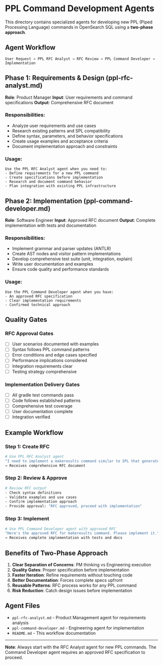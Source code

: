 # PPL Command Development Agents

This directory contains specialized agents for developing new PPL (Piped Processing Language) commands in OpenSearch SQL using a **two-phase approach**.

## Agent Workflow

```
User Request → PPL RFC Analyst → RFC Review → PPL Command Developer → Implementation
```

## Phase 1: Requirements & Design (ppl-rfc-analyst.md)

**Role**: Product Manager
**Input**: User requirements and command specifications
**Output**: Comprehensive RFC document

### Responsibilities:
- Analyze user requirements and use cases
- Research existing patterns and SPL compatibility
- Define syntax, parameters, and behavior specifications
- Create usage examples and acceptance criteria
- Document implementation approach and constraints

### Usage:
```
Use the PPL RFC Analyst agent when you need to:
- Define requirements for a new PPL command
- Create specifications before implementation
- Research and document command behavior
- Plan integration with existing PPL infrastructure
```

## Phase 2: Implementation (ppl-command-developer.md)

**Role**: Software Engineer
**Input**: Approved RFC document
**Output**: Complete implementation with tests and documentation

### Responsibilities:
- Implement grammar and parser updates (ANTLR)
- Create AST nodes and visitor pattern implementations
- Develop comprehensive test suite (unit, integration, explain)
- Write user documentation and examples
- Ensure code quality and performance standards

### Usage:
```
Use the PPL Command Developer agent when you have:
- An approved RFC specification
- Clear implementation requirements
- Confirmed technical approach
```

## Quality Gates

### RFC Approval Gates
- [ ] User scenarios documented with examples
- [ ] Syntax follows PPL command patterns
- [ ] Error conditions and edge cases specified
- [ ] Performance implications considered
- [ ] Integration requirements clear
- [ ] Testing strategy comprehensive

### Implementation Delivery Gates
- [ ] All gradle test commands pass
- [ ] Code follows established patterns
- [ ] Comprehensive test coverage
- [ ] User documentation complete
- [ ] Integration verified

## Example Workflow

### Step 1: Create RFC
```bash
# Use PPL RFC Analyst agent
"I need to implement a makeresults command similar to SPL that generates synthetic data for testing"
→ Receives comprehensive RFC document
```

### Step 2: Review & Approve
```bash
# Review RFC output
- Check syntax definitions
- Validate examples and use cases
- Confirm implementation approach
- Provide approval: "RFC approved, proceed with implementation"
```

### Step 3: Implement
```bash
# Use PPL Command Developer agent with approved RFC
"Here's the approved RFC for makeresults command. Please implement it."
→ Receives complete implementation with tests and docs
```

## Benefits of Two-Phase Approach

1. **Clear Separation of Concerns**: PM thinking vs Engineering execution
2. **Quality Gates**: Proper specification before implementation
3. **Faster Iteration**: Refine requirements without touching code
4. **Better Documentation**: Forces complete specs upfront
5. **Reusable Patterns**: RFC process works for any PPL command
6. **Risk Reduction**: Catch design issues before implementation

## Agent Files

- `ppl-rfc-analyst.md` - Product Management agent for requirements analysis
- `ppl-command-developer.md` - Engineering agent for implementation
- `README.md` - This workflow documentation

---

**Note**: Always start with the RFC Analyst agent for new PPL commands. The Command Developer agent requires an approved RFC specification to proceed.